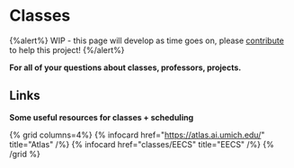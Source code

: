 # Classes

{%alert%} WIP - this page will develop as time goes on, please [contribute](/docs/contribute/) to help this project! {%/alert%}

**For all of your questions about classes, professors, projects.**

## Links

**Some useful resources for classes + scheduling**

{% grid columns=4%}
    {% infocard href="https://atlas.ai.umich.edu/" title="Atlas" /%}
    {% infocard href="classes/EECS" title="EECS" /%}
{% /grid %}
